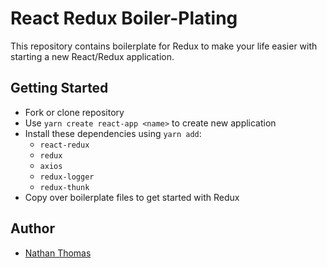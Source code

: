 # React Redux Boiler-Plating

This repository contains boilerplate for Redux to make your life easier with starting a new React/Redux application.

## Getting Started

- Fork or clone repository
- Use `yarn create react-app <name>` to create new application
- Install these dependencies using `yarn add`:
  - `react-redux`
  - `redux`
  - `axios`
  - `redux-logger`
  - `redux-thunk`
- Copy over boilerplate files to get started with Redux

## Author

- [Nathan Thomas](https://github.com/nwthomas)
